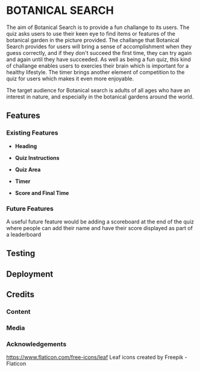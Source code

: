 # BOTANICAL SEARCH

The aim of Botanical Search is to provide a fun challange to its users. The quiz asks users to use their keen eye to find items or features 
of the botanical garden in the picture provided. The challange that Botanical Search provides for users will bring a sense of accomplishment 
when they guess correctly, and if they don't succeed the first time, they can try again and again until they have succeeded. As well as being
a fun quiz, this kind of challange enables users to exercies their brain which is important for a healthy lifestyle. The timer brings another
element of competition to the quiz for users which makes it even more enjoyable.

The target audience for Botanical search is adults of all ages who have an interest in nature, and especially in the botanical
gardens around the world.

## Features

### Existing Features

- **Heading**

- **Quiz Instructions**

- **Quiz Area**

- **Timer**

- **Score and Final Time**

### Future Features

A useful future feature would be adding a scoreboard at the end of the quiz where people can add their name and have their score displayed as
part of a leaderboard

## Testing

## Deployment

## Credits

### Content

### Media

### Acknowledgements

https://www.flaticon.com/free-icons/leaf Leaf icons created by Freepik - Flaticon
